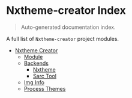 # Nxtheme-creator Index

> Auto-generated documentation index.

A full list of `Nxtheme-creator` project modules.

- [Nxtheme Creator](nxtheme_creator/index.md#nxtheme-creator)
    - [Module](nxtheme_creator/module.md#module)
    - [Backends](nxtheme_creator/backends/index.md#backends)
        - [Nxtheme](nxtheme_creator/backends/nxtheme.md#nxtheme)
        - [Sarc Tool](nxtheme_creator/backends/sarc_tool.md#sarc-tool)
    - [Img Info](nxtheme_creator/img_info.md#img-info)
    - [Process Themes](nxtheme_creator/process_themes.md#process-themes)
